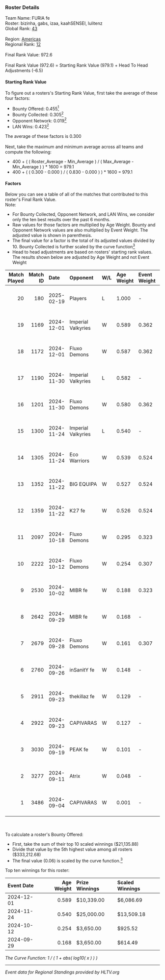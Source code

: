 ### Roster Details<br />
Team Name: FURIA fe<br />
Roster: bizinha, gabs, izaa, kaahSENSEI, lulitenz<br />
Global Rank: [43](../../standings_global_2025_03_03.md)<br />
<br />
Region: [Americas]( ../../standings_americas_2025_03_03.md)<br />
Regional Rank: [12]( ../../standings_americas_2025_03_03.md)<br />
<br />
Final Rank Value:  972.6<br />
<br />
Final Rank Value (972.6) = Starting Rank Value (979.1) + Head To Head Adjustments (-6.5)<br />

#### Starting Rank Value<br />
To figure out a rosters's Starting Rank Value, first take the average of these four factors:<br />
- Bounty Offered: 0.455[<sup>1</sup>](#table2)
- Bounty Collected: 0.305[<sup>2</sup>](#table1)
- Opponent Network: 0.019[<sup>2</sup>](#table1)
- LAN Wins: 0.423[<sup>2</sup>](#table1)

The average of these factors is 0.300<br />
<br />
Next, take the maximum and minimum average across all teams and compute the following:<br />
- 400 + ( ( Roster_Average - Min_Average ) / ( Max_Average - Min_Average ) ) * 1600 = 979.1
- 400 + ( ( 0.300 - 0.000 ) / ( 0.830 - 0.000 ) ) * 1600 = 979.1


#### Factors<br />
Below you can see a table of all of the matches that contributed to this roster's Final Rank Value.<br />
Note:<br />

- For Bounty Collected, Opponent Network, and LAN Wins, we consider only the ten best results over the past 6 months.
- Raw values for those factors are multiplied by Age Weight. Bounty and Opponent Network values are also multiplied by Event Weight. The adjusted value is shown in parenthesis.
- The final value for a factor is the total of its adjusted values divided by 10. Bounty Collected is further scaled by the curve function[<sup>3</sup>](#curveFunction)
- Head to head adjustments are based on rosters' starting rank values. The results shown below are adjusted by Age Weight and not Event Weight
<span id="table1"></span><br />


| Match Played | Match ID | Date       | Opponent           | W/L | Age Weight | Event Weight | Bounty Collected | Opponent Network | LAN Wins  | H2H Adj. | Roster                                    |
| -: | -: | :- | :- | :- | :- | :- | :- | :- | :- | -: | :- |
|           20 |      180 | 2025-02-19 | Players            | L   | 1.000      | -            | -                | -                | -         |   -25.46 | bizinha, gabs, izaa, kaahSENSEI, lulitenz |
|           19 |     1169 | 2024-12-01 | Imperial Valkyries | W   | 0.589      | 0.362        | 0.134 (0.029)    | 0.203 (0.043)    | 1 (0.589) |    10.18 | bizinha, gabs, izaa, kaahSENSEI, lulitenz |
|           18 |     1172 | 2024-12-01 | Fluxo Demons       | W   | 0.587      | 0.362        | 0.016 (0.003)    | 0.096 (0.020)    | 1 (0.587) |     3.73 | bizinha, gabs, izaa, kaahSENSEI, lulitenz |
|           17 |     1190 | 2024-11-30 | Imperial Valkyries | L   | 0.582      | -            | -                | -                | -         |    -8.32 | bizinha, gabs, izaa, kaahSENSEI, lulitenz |
|           16 |     1201 | 2024-11-30 | Fluxo Demons       | W   | 0.580      | 0.362        | 0.016 (0.003)    | 0.096 (0.020)    | 1 (0.580) |     3.56 | bizinha, gabs, izaa, kaahSENSEI, lulitenz |
|           15 |     1300 | 2024-11-24 | Imperial Valkyries | L   | 0.540      | -            | -                | -                | -         |    -8.09 | bizinha, gabs, izaa, kaahSENSEI, lulitenz |
|           14 |     1305 | 2024-11-24 | Eco Warriors       | W   | 0.539      | 0.524        | 0.022 (0.006)    | 0.184 (0.052)    | 1 (0.539) |     4.07 | bizinha, gabs, izaa, kaahSENSEI, lulitenz |
|           13 |     1352 | 2024-11-22 | BIG EQUIPA         | W   | 0.527      | 0.524        | 0.021 (0.006)    | 0.070 (0.019)    | 1 (0.527) |     3.62 | bizinha, gabs, izaa, kaahSENSEI, lulitenz |
|           12 |     1359 | 2024-11-22 | K27 fe             | W   | 0.526      | 0.524        | 0.006 (0.002)    | 0.048 (0.013)    | 1 (0.526) |     2.38 | bizinha, gabs, izaa, kaahSENSEI, lulitenz |
|           11 |     2097 | 2024-10-18 | Fluxo Demons       | W   | 0.295      | 0.323        | 0.016 (0.002)    | 0.096 (0.009)    | 0 (0.000) |     1.91 | bizinha, gabs, izaa, kaahSENSEI, lulitenz |
|           10 |     2222 | 2024-10-12 | Fluxo Demons       | W   | 0.254      | 0.307        | 0.016 (0.001)    | 0.096 (0.007)    | 1 (0.254) |     1.67 | bizinha, gabs, izaa, kaahSENSEI, lulitenz |
|            9 |     2530 | 2024-10-02 | MIBR fe            | W   | 0.188      | 0.323        | 0.004 (0.000)    | 0.048 (0.003)    | 0 (0.000) |     0.75 | bizinha, gabs, izaa, kaahSENSEI, lulitenz |
|            8 |     2642 | 2024-09-29 | MIBR fe            | W   | 0.168      | -            | -                | -                | 0 (0.000) |     0.68 | bizinha, gabs, izaa, kaahSENSEI, lulitenz |
|            7 |     2679 | 2024-09-28 | Fluxo Demons       | W   | 0.161      | 0.307        | 0.016 (0.001)    | 0.096 (0.005)    | -         |     1.07 | bizinha, gabs, izaa, kaahSENSEI, lulitenz |
|            6 |     2760 | 2024-09-26 | inSanitY fe        | W   | 0.148      | -            | -                | -                | -         |     0.52 | bizinha, gabs, izaa, kaahSENSEI, lulitenz |
|            5 |     2911 | 2024-09-23 | thekillaz fe       | W   | 0.129      | -            | -                | -                | -         |     0.45 | bizinha, gabs, izaa, kaahSENSEI, lulitenz |
|            4 |     2922 | 2024-09-23 | CAPIVARAS          | W   | 0.127      | -            | -                | -                | -         |     0.28 | bizinha, gabs, izaa, kaahSENSEI, lulitenz |
|            3 |     3030 | 2024-09-19 | PEAK fe            | W   | 0.101      | -            | -                | -                | -         |     0.34 | bizinha, gabs, izaa, kaahSENSEI, lulitenz |
|            2 |     3277 | 2024-09-11 | Atrix              | W   | 0.048      | -            | -                | -                | -         |     0.18 | bizinha, gabs, izaa, kaahSENSEI, lulitenz |
|            1 |     3486 | 2024-09-04 | CAPIVARAS          | W   | 0.001      | -            | -                | -                | -         |     0.00 | bizinha, gabs, izaa, kaahSENSEI, lulitenz |

<br />
<span id="table2"></span><br />
To calculate a roster's Bounty Offered:<br />

- First, take the sum of their top 10 scaled winnings ($21,135.88)
- Divide that value by the 5th highest value among all rosters ($333,212.68)
- The final value (0.06) is scaled by the curve function.[<sup>3</sup>](#curveFunction)

Top ten winnings for this roster:<br />

| Event Date | Age Weight | Prize Winnings | Scaled Winnings |
| :- | -: | :- | :- |
| 2024-12-01 |      0.589 | $10,339.00     | $6,086.69       |
| 2024-11-24 |      0.540 | $25,000.00     | $13,509.18      |
| 2024-10-12 |      0.254 | $3,650.00      | $925.52         |
| 2024-09-29 |      0.168 | $3,650.00      | $614.49         |


<span id="curveFunction"></span>_The Curve Function: 1 / ( 1 + abs( log10( x ) ) )_<br />

---
_Event data for Regional Standings provided by HLTV.org_<br />
